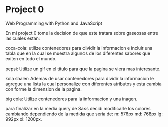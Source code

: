 # Project 0

Web Programming with Python and JavaScript

En mi project 0 tome la decision de que este tratara sobre gaseosas entre las cuales estan:

coca-cola: utilize contenedores para dividir la informacion e incluir una tabla que en la cual se muestra algunos de los diferentes sabores que exiten en todo el mundo.

pepsi: Utilize un gif en el titulo para que la pagina se viera mas interesante.

kola shaler: Ademas de usar contenedores para dividir la informacion le agregue una lista la cual personalize con diferentes atributos y esta cambia con forme la dimension de la pagina.

big cola: Utilize contenedores para la informacion y una inagen.

para finalizar en la media query de Sass decidi modificarle los colores cambiando dependiendo de la medida que seria de:
    m:  576px
    md: 768px
    lg: 992px
    xl: 1200px.
